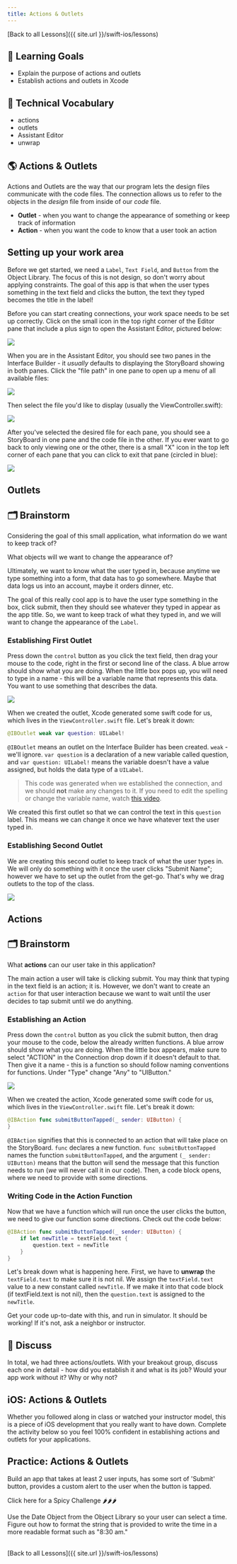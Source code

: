 ```yaml
---
title: Actions & Outlets
---
```


[Back to all Lessons]({{ site.url }}/swift-ios/lessons)

## 🎯 Learning Goals

* Explain the purpose of actions and outlets
* Establish actions and outlets in Xcode

## 📗 Technical Vocabulary

- actions
- outlets
- Assistant Editor
- unwrap

## 🌎 Actions & Outlets

Actions and Outlets are the way that our program lets the design files communicate with the code files. The connection allows us to refer to the objects in the _design_ file from inside of our _code_ file.
* **Outlet** - when you want to change the appearance of something or keep track of information
* **Action** - when you want the code to know that a user took an action

## Setting up your work area

Before we get started, we need a `Label`, `Text Field`, and `Button` from the Object Library. The focus of this is not design, so don't worry about applying constraints. The goal of this app is that when the user types something in the text field and clicks the button, the text they typed becomes the title in the label!

Before you can start creating connections, your work space needs to be set up correctly. Click on the small icon in the top right corner of the Editor pane that include a plus sign to open the Assistant Editor, pictured below:

<img class="medium" src="./assets/open-new-tab.png">

When you are in the Assistant Editor, you should see two panes in the Interface Builder - it _usually_ defaults to displaying the StoryBoard showing in both panes. Click the "file path" in one pane to open up a menu of all available files:

<img class="medium" src="./assets/filepath.png">

Then select the file you'd like to display (usually the ViewController.swift):

<img class="medium" src="./assets/assist-editor.png">

After you've selected the desired file for each pane, you should see a StoryBoard in one pane and the code file in the other. If you ever want to go back to only viewing one or the other, there is a small "X" icon in the top left corner of each pane that you can click to exit that pane (circled in blue):

<img class="medium" src="./assets/both.png">
<br>

## Outlets

<div class="try-it">
  <h2>🗂 Brainstorm</h2>
  <p>Considering the goal of this small application, what information do we want to keep track of?</p>
  <p>What objects will we want to change the appearance of?</p>
</div>

Ultimately, we want to know what the user typed in, because anytime we type something into a form, that data has to go somewhere. Maybe that data logs us into an account, maybe it orders dinner, etc.

The goal of this really cool app is to have the user type something in the box, click submit, then they should see whatever they typed in appear as the app title. So, we want to keep track of what they typed in, and we will want to change the appearance of the `Label`.

### Establishing First Outlet

Press down the `control` button as you click the text field, then drag your mouse to the code, right in the first or second line of the class. A blue arrow should show what you are doing. When the little box pops up, you will need to type in a name - this will be a variable name that represents this data. You want to use something that describes the data.

<img class="medium" src="./assets/outlet1.gif">

When we created the outlet, Xcode generated some swift code for us, which lives in the `ViewController.swift` file. Let's break it down:

```swift
@IBOutlet weak var question: UILabel!
```

`@IBOutlet` means an outlet on the Interface Builder has been created. `weak` - we'll ignore. `var question` is a declaration of a new variable called question, and `var question: UILabel!` means the variable doesn't have a value assigned, but holds the data type of a `UILabel`.

> This code was generated when we established the connection, and we should **not** make any changes to it. If you need to edit the spelling or change the variable name, watch <a target="blank" href="{{ site.url }}/swift-ios/lessons/videos/change-actions-outlets">this video</a>.

We created this first outlet so that we can control the text in this `question` label. This means we can change it once we have whatever text the user typed in.

### Establishing Second Outlet

We are creating this second outlet to keep track of what the user types in. We will only do something with it once the user clicks "Submit Name"; however we have to set up the outlet from the get-go. That's why we drag outlets to the top of the class.

<img class="medium" src="./assets/outlet2.gif">
<br>

## Actions

<div class="try-it">
  <h2>🗂 Brainstorm</h2>
  <p>What <strong>actions</strong> can our user take in this application?</p>
</div>

The main action a user will take is clicking submit. You may think that typing in the text field is an action; it is. However, we don't want to create an `action` for that user interaction because we want to wait until the user decides to tap submit until we do anything.

### Establishing an Action

Press down the `control` button as you click the submit button, then drag your mouse to the code, below the already written functions. A blue arrow should show what you are doing. When the little box appears, make sure to select "ACTION" in the Connection drop down if it doesn't default to that. Then give it a name - this is a function so should follow naming conventions for functions. Under "Type" change "Any" to "UIButton."

<img class="medium" src="./assets/action1.gif">

When we created the action, Xcode generated some swift code for us, which lives in the `ViewController.swift` file. Let's break it down:

```swift
@IBAction func submitButtonTapped(_ sender: UIButton) {
}
```

`@IBAction` signifies that this is connected to an action that will take place on the StoryBoard. `func` declares a new function. `func submitButtonTapped` names the function `submitButtonTapped`, and the argument `(_ sender: UIButton)` means that the button will send the message that this function needs to run (_we_ will never call it in our code). Then, a code block opens, where we need to provide with some directions.

### Writing Code in the Action Function

Now that we have a function which will run once the user clicks the button, we need to give our function some directions. Check out the code below:

```swift
@IBAction func submitButtonTapped(_ sender: UIButton) {
    if let newTitle = textField.text {
        question.text = newTitle
    }
}
```

Let's break down what is happening here. First, we have to **unwrap** the `textField.text` to make sure it is not nil. We assign the `textField.text` value to a new constant called `newTitle`.
If we make it into that code block (if textField.text is not nil), then the `question.text` is assigned to the `newTitle`.

Get your code up-to-date with this, and run in simulator. It should be working! If it's not, ask a neighbor or instructor.

<div class="try-it">
  <h2>🐣 Discuss</h2>
  <p>In total, we had three actions/outlets. With your breakout group, discuss each one in detail - how did you establish it and what is its job? Would your app work without it? Why or why not?</p>
</div>

## iOS: Actions & Outlets

Whether you followed along in class or watched your instructor model, this is a piece of iOS development that you really want to have down. Complete the activity below so you feel 100% confident in establishing actions and outlets for your applications.

<div class="practice">
  <h2>Practice: Actions & Outlets</h2>
  <p>Build an app that takes at least 2 user inputs, has some sort of 'Submit' button, provides a custom alert to the user when the button is tapped.</p>

  <div class="challenge-container spicy-heat">
    <p class="spicy-click">Click here for a Spicy Challenge 🌶🌶🌶</p>
    <div class="spicy-toggle">        
      <p>Use the Date Object from the Object Library so your user can select a time. Figure out how to format the string that is provided to write the time in a more readable format such as "8:30 am."</p>
    </div>
  </div>

</div>

<br>
[Back to all Lessons]({{ site.url }}/swift-ios/lessons)
